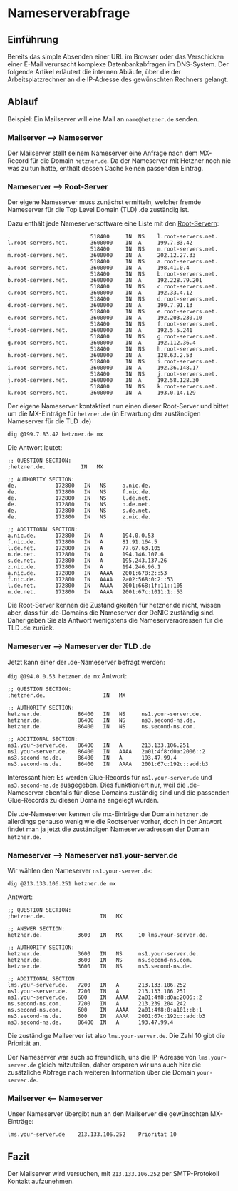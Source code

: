 # Nameserverabfrage
## Einführung
Bereits das simple Absenden einer URL im Browser oder das Verschicken einer E-Mail verursacht komplexe Datenbankabfragen im DNS-System. Der folgende Artikel erläutert die internen Abläufe, über die der Arbeitsplatzrechner an die IP-Adresse des gewünschten Rechners gelangt.

## Ablauf
Beispiel: Ein Mailserver will eine Mail an `name@hetzner.de` senden.

### Mailserver --> Nameserver
Der Mailserver stellt seinem Nameserver eine Anfrage nach dem MX-Record für die Domain `hetzner.de`. Da der Nameserver mit Hetzner noch nie was zu tun hatte, enthält dessen Cache keinen passenden Eintrag.

### Nameserver --> Root-Server
Der eigene Nameserver muss zunächst ermitteln, welcher fremde Nameserver für die Top Level Domain (TLD) .de zuständig ist.

Dazu enthält jede Nameserversoftware eine Liste mit den [Root-Servern](http://www.root-servers.org/):

```
.                         518400     IN  NS    l.root-servers.net.
l.root-servers.net.       3600000    IN  A     199.7.83.42
.                         518400     IN  NS    m.root-servers.net.
m.root-servers.net.       3600000    IN  A     202.12.27.33
.                         518400     IN  NS    a.root-servers.net.
a.root-servers.net.       3600000    IN  A     198.41.0.4
.                         518400     IN  NS    b.root-servers.net.
b.root-servers.net.       3600000    IN  A     192.228.79.201
.                         518400     IN  NS    c.root-servers.net.
c.root-servers.net.       3600000    IN  A     192.33.4.12
.                         518400     IN  NS    d.root-servers.net.
d.root-servers.net.       3600000    IN  A     199.7.91.13
.                         518400     IN  NS    e.root-servers.net.
e.root-servers.net.       3600000    IN  A     192.203.230.10
.                         518400     IN  NS    f.root-servers.net.
f.root-servers.net.       3600000    IN  A     192.5.5.241
.                         518400     IN  NS    g.root-servers.net.
g.root-servers.net.       3600000    IN  A     192.112.36.4
.                         518400     IN  NS    h.root-servers.net.
h.root-servers.net.       3600000    IN  A     128.63.2.53
.                         518400     IN  NS    i.root-servers.net.
i.root-servers.net.       3600000    IN  A     192.36.148.17
.                         518400     IN  NS    j.root-servers.net.
j.root-servers.net.       3600000    IN  A     192.58.128.30
.                         518400     IN  NS    k.root-servers.net.
k.root-servers.net.       3600000    IN  A     193.0.14.129
```

Der eigene Nameserver kontaktiert nun einen dieser Root-Server und bittet um die MX-Einträge für `hetzner.de` (in Erwartung der zuständigen Nameserver für die TLD .de)

`dig @199.7.83.42 hetzner.de mx`

Die Antwort lautet:

```
;; QUESTION SECTION:
;hetzner.de.           IN   MX

;; AUTHORITY SECTION:
de.            172800   IN   NS     a.nic.de.
de.            172800   IN   NS     f.nic.de.
de.            172800   IN   NS     l.de.net.
de.            172800   IN   NS     n.de.net.
de.            172800   IN   NS     s.de.net.
de.            172800   IN   NS     z.nic.de.

;; ADDITIONAL SECTION:
a.nic.de.      172800   IN   A      194.0.0.53
f.nic.de.      172800   IN   A      81.91.164.5
l.de.net.      172800   IN   A      77.67.63.105
n.de.net.      172800   IN   A      194.146.107.6
s.de.net.      172800   IN   A      195.243.137.26
z.nic.de.      172800   IN   A      194.246.96.1
a.nic.de.      172800   IN   AAAA   2001:678:2::53
f.nic.de.      172800   IN   AAAA   2a02:568:0:2::53
l.de.net.      172800   IN   AAAA   2001:668:1f:11::105
n.de.net.      172800   IN   AAAA   2001:67c:1011:1::53
```

Die Root-Server kennen die Zuständigkeiten für hetzner.de nicht, wissen aber, dass für .de-Domains die Nameserver der DeNIC zuständig sind. Daher geben Sie als Antwort wenigstens die Nameserveradressen für die TLD .de zurück.

### Nameserver --> Nameserver der TLD .de

Jetzt kann einer der .de-Nameserver befragt werden:

`dig @194.0.0.53 hetzner.de mx`
Antwort:

```
;; QUESTION SECTION:
;hetzner.de.                  IN   MX

;; AUTHORITY SECTION:
hetzner.de.           86400   IN   NS     ns1.your-server.de.
hetzner.de.           86400   IN   NS     ns3.second-ns.de.
hetzner.de.           86400   IN   NS     ns.second-ns.com.

;; ADDITIONAL SECTION:
ns1.your-server.de.   86400   IN   A      213.133.106.251
ns1.your-server.de.   86400   IN   AAAA   2a01:4f8:d0a:2006::2
ns3.second-ns.de.     86400   IN   A      193.47.99.4
ns3.second-ns.de.     86400   IN   AAAA   2001:67c:192c::add:b3
```

Interessant hier: Es werden Glue-Records für `ns1.your-server.de` und `ns3.second-ns.de` ausgegeben. Dies funktioniert nur, weil die .de-Nameserver ebenfalls für diese Domains zuständig sind und die passenden Glue-Records zu diesen Domains angelegt wurden.

Die .de-Nameserver kennen die mx-Einträge der Domain `hetzner.de` allerdings genauso wenig wie die Rootserver vorher, doch in der Antwort findet man ja jetzt die zuständigen Nameserveradressen der Domain `hetzner.de`.

### Nameserver --> Nameserver ns1.your-server.de

Wir wählen den Nameserver `ns1.your-server.de`:

`dig @213.133.106.251 hetzner.de mx`

Antwort:

```
;; QUESTION SECTION:
;hetzner.de.                 IN   MX

;; ANSWER SECTION:
hetzner.de.           3600   IN   MX     10 lms.your-server.de.

;; AUTHORITY SECTION:
hetzner.de.           3600   IN   NS     ns1.your-server.de.
hetzner.de.           3600   IN   NS     ns.second-ns.com.
hetzner.de.           3600   IN   NS     ns3.second-ns.de.

;; ADDITIONAL SECTION:
lms.your-server.de.   7200   IN   A      213.133.106.252
ns1.your-server.de.   7200   IN   A      213.133.106.251
ns1.your-server.de.   600    IN   AAAA   2a01:4f8:d0a:2006::2
ns.second-ns.com.     7200   IN   A      213.239.204.242
ns.second-ns.com.     600    IN   AAAA   2a01:4f8:0:a101::b:1
ns3.second-ns.de.     600    IN   AAAA   2001:67c:192c::add:b3
ns3.second-ns.de.     86400  IN   A      193.47.99.4
```
Die zuständige Mailserver ist also `lms.your-server.de`. Die Zahl 10 gibt die Priorität an.

Der Nameserver war auch so freundlich, uns die IP-Adresse von `lms.your-server.de` gleich mitzuteilen, daher ersparen wir uns auch hier die zusätzliche Abfrage nach weiteren Information über die Domain `your-server.de`.

### Mailserver <-- Nameserver

Unser Nameserver übergibt nun an den Mailserver die gewünschten MX-Einträge:

`lms.your-server.de    213.133.106.252    Priorität 10`

## Fazit
Der Mailserver wird versuchen, mit `213.133.106.252` per SMTP-Protokoll Kontakt aufzunehmen.